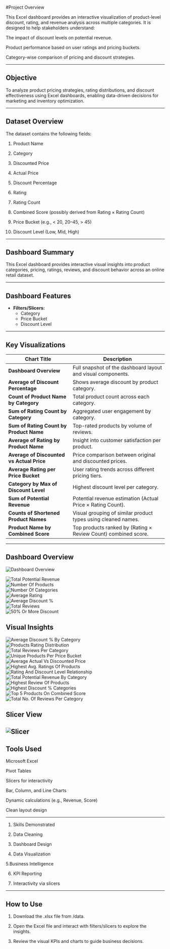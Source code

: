 #Project Overview

This Excel dashboard provides an interactive visualization of product-level discount, rating, and revenue analysis across multiple categories. It is designed to help stakeholders understand:

The impact of discount levels on potential revenue.

Product performance based on user ratings and pricing buckets.

Category-wise comparison of pricing and discount strategies.



---

## Objective

To analyze product pricing strategies, rating distributions, and discount effectiveness using Excel dashboards, enabling data-driven decisions for marketing and inventory optimization.


---

## Dataset Overview

The dataset contains the following fields:

1. Product Name

2. Category

3. Discounted Price

4. Actual Price

5. Discount Percentage

6. Rating

7. Rating Count

8. Combined Score (possibly derived from Rating × Rating Count)

9. Price Bucket (e.g., < 20, 20–45, > 45)

10. Discount Level (Low, Mid, High)

---


## Dashboard Summary

This Excel dashboard provides interactive visual insights into product categories, pricing, ratings, reviews, and discount behavior across an online retail dataset.

---

## Dashboard Features

- **Filters/Slicers:**
  - Category
  - Price Bucket
  - Discount Level

---

## Key Visualizations

| Chart Title                                         | Description                                                                 |
|----------------------------------------------------|-----------------------------------------------------------------------------|
| **Dashboard Overview**                             | Full snapshot of the dashboard layout and visual components.               |
| **Average of Discount Percentage**                 | Shows average discount by product category.                                |
| **Count of Product Name by Category**              | Total product count across each category.                                  |
| **Sum of Rating Count by Category**                | Aggregated user engagement by category.                                    |
| **Sum of Rating Count by Product Name**            | Top-rated products by volume of reviews.                                   |
| **Average of Rating by Product Name**              | Insight into customer satisfaction per product.                            |
| **Average of Discounted vs Actual Price**          | Price comparison between original and discounted prices.                   |
| **Average Rating per Price Bucket**                | User rating trends across different pricing tiers.                         |
| **Category by Max of Discount Level**              | Highest discount level per category.                                       |
| **Sum of Potential Revenue**                       | Potential revenue estimation (Actual Price × Rating Count).                |
| **Counts of Shortened Product Names**              | Visual grouping of similar product types using cleaned names.              |
| **Product Name by Combined Score**                 | Top products ranked by (Rating × Review Count) combined score.            |

---
## Dashboard Overview

![Dashboard Overview](Screenshot/Dashboard_Overview.jpg)


![Total Potential Revenue](Screenshot/Total_Potential_Revenue.jpg)  
![Number Of Products](Screenshot/No_of_Products.jpg)  
![Number Of Categories](Screenshot/No_of_Categories.jpg)  
![Average Rating](Screenshot/Avg._Rating.jpg)  
![Average Discount %](Screenshot/Avg._Discount_%.jpg)  
![Total Reviews](Screenshot/Total_Reviews.jpg)  
![50% Or More Discount](Screenshot/50%_or_More_Discount.jpg)

## Visual Insights

![Average Discount % By Category](Screenshot/Avg._Discount_%_by_Category.jpg)  
![Products Rating Distribution](Screenshot/Products_Rating_Distribution.jpg)  
![Total Reviews Per Category](Screenshot/Total_Reviews_per_Category.jpg)  
![Unique Products Per Price Bucket](Screenshot/Unique_Products_per_Price_Bucket.jpg)  
![Average Actual Vs Discounted Price](Screenshot/Avg._Actual_vs_Discounted_Price_by_Category.jpg)  
![Highest Avg. Ratings Of Products](Screenshot/Highest_Avg._ratings_of_Products.jpg)  
![Rating And Discount Level Relationship](Screenshot/Rating_and_Discount_Level_Relationship.jpg)  
![Total Potential Revenue By Category](Screenshot/Total_Potential_Revenue_by_Category.jpg)  
![Highest Review Of Products](Screenshot/Highest_Review_of_Products.jpg)  
![Highest Discount % Categories](Screenshot/Highest_Discount_%_Categories.jpg)  
![Top 5 Products On Combined Score](Screenshot/Top_5_Products_on_Combined_Score.jpg)  
![Total No. Of Reviews Per Category](Screenshot/Total_No._of_Reviews_per_Category.jpg)

## Slicer View

![Slicer](Screenshot/Slicer.jpg)
---

## Tools Used

Microsoft Excel

Pivot Tables

Slicers for interactivity

Bar, Column, and Line Charts

Dynamic calculations (e.g., Revenue, Score)

Clean layout design




---

1. Skills Demonstrated

2. Data Cleaning

3. Dashboard Design

4. Data Visualization

5.Business Intelligence

6. KPI Reporting

7. Interactivity via slicers



---

## How to Use

1. Download the .xlsx file from /data.


2. Open the Excel file and interact with filters/slicers to explore the insights.


3. Review the visual KPIs and charts to guide business decisions.

